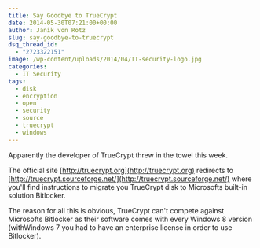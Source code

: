 ```yaml
---
title: Say Goodbye to TrueCrypt
date: 2014-05-30T07:21:00+00:00
author: Janik von Rotz
slug: say-goodbye-to-truecrypt
dsq_thread_id:
  - "2723322151"
image: /wp-content/uploads/2014/04/IT-security-logo.jpg
categories:
  - IT Security
tags:
  - disk
  - encryption
  - open
  - security
  - source
  - truecrypt
  - windows
---
```

Apparently the developer of TrueCrypt threw in the towel this week.

The official site [http://truecrypt.org](http://truecrypt.org) redirects to [http://truecrypt.sourceforge.net/](http://truecrypt.sourceforge.net/) where you'll find instructions to migrate you TrueCrypt disk to Microsofts built-in solution Bitlocker.

The reason for all this is obvious, TrueCrypt can't compete against Microsofts Bitlocker as their software comes with every Windows 8 version (withWindows 7 you had to have an enterprise license in order to use Bitlocker).

